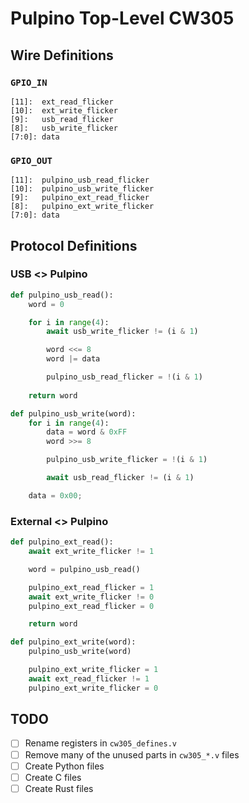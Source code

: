 # Pulpino Top-Level CW305

## Wire Definitions

### `GPIO_IN`

```
[11]:  ext_read_flicker
[10]:  ext_write_flicker
[9]:   usb_read_flicker
[8]:   usb_write_flicker
[7:0]: data
```

### `GPIO_OUT`

```
[11]:  pulpino_usb_read_flicker
[10]:  pulpino_usb_write_flicker
[9]:   pulpino_ext_read_flicker
[8]:   pulpino_ext_write_flicker
[7:0]: data
```

## Protocol Definitions

### USB <> Pulpino

```python
def pulpino_usb_read():
    word = 0

    for i in range(4):
        await usb_write_flicker != (i & 1)

        word <<= 8
        word |= data

        pulpino_usb_read_flicker = !(i & 1)
    
    return word
```

```python
def pulpino_usb_write(word):
    for i in range(4):
        data = word & 0xFF
        word >>= 8

        pulpino_usb_write_flicker = !(i & 1)

        await usb_read_flicker != (i & 1)

    data = 0x00;
```

### External <> Pulpino

```python
def pulpino_ext_read():
    await ext_write_flicker != 1

    word = pulpino_usb_read()

    pulpino_ext_read_flicker = 1
    await ext_write_flicker != 0
    pulpino_ext_read_flicker = 0

    return word
```

```python
def pulpino_ext_write(word):
    pulpino_usb_write(word)

    pulpino_ext_write_flicker = 1
    await ext_read_flicker != 1
    pulpino_ext_write_flicker = 0
```

## TODO

- [ ] Rename registers in `cw305_defines.v`
- [ ] Remove many of the unused parts in `cw305_*.v` files
- [ ] Create Python files
- [ ] Create C files
- [ ] Create Rust files